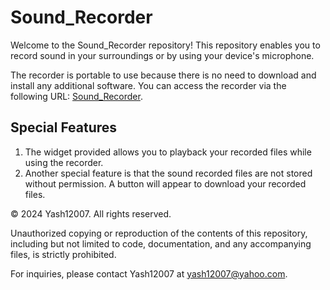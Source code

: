 # Sound_Recorder
Welcome to the Sound_Recorder repository!
This repository enables you to record sound in your surroundings or by using your device's microphone.

The recorder is portable to use because there is no need to download and install any additional software. You can access the recorder via the following URL: [Sound_Recorder](https://yash12007.github.io/Sound_Recorder).

## Special Features
1. The widget provided allows you to playback your recorded files while using the recorder.
2. Another special feature is that the sound recorded files are not stored without permission. A button will appear to download your recorded files.

© 2024 Yash12007. All rights reserved.

Unauthorized copying or reproduction of the contents of this repository, including but not limited to code, documentation, and any accompanying files, is strictly prohibited.

For inquiries, please contact Yash12007 at [yash12007@yahoo.com](mailto:yash12007@yahoo.com).
